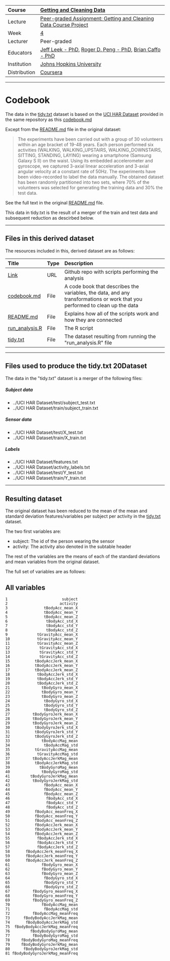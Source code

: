 | Course        | [Getting and Cleaning Data](https://www.coursera.org/learn/data-cleaning/home/welcome) |
| :--- | :--- |
| Lecture       |[Peer-graded Assignment: Getting and Cleaning Data Course Project](https://www.coursera.org/learn/data-cleaning/peer/FIZtT/getting-and-cleaning-data-course-project) |
| Week          | [ 4 ](https://www.coursera.org/learn/data-cleaning/home/week/4) |
| Lecturer      | Peer-graded |
| Educators     | [Jeff Leek - PhD](https://github.com/jtleek),  [Roger D. Peng - PhD](https://github.com/rdpeng),  [Brian Caffo - PhD](https://github.com/bcaffo) |
| Institution   | [Johns Hopkins University](https://www.jhu.edu/) |
| Distribution  | [Coursera](https://www.coursera.org) |

---

# Codebook

The data in the [tidy.txt](https://github.com/bliiir/R/blob/master/Coursera/Getting%20and%20Cleaning%20Data/week_4/assignment/tidy.txt) dataset is based on the [UCI HAR Dataset](https://github.com/bliiir/R/tree/master/Coursera/Getting%20and%20Cleaning%20Data/week_4/assignment/UCI%20HAR%20Dataset) provided in the same repository as this [codebook.md](https://github.com/bliiir/R/blob/master/Coursera/Getting%20and%20Cleaning%20Data/week_4/assignment/codebook.md)

Except from the [README.md](https://github.com/bliiir/R/blob/master/Coursera/Getting%20and%20Cleaning%20Data/week_4/assignment/UCI%20HAR%20Dataset/README.txt) file in the original dataset:


> The experiments have been carried out with a group of 30 volunteers within an age bracket of 19-48 years. Each person performed six activities (WALKING, WALKING_UPSTAIRS, WALKING_DOWNSTAIRS, SITTING, STANDING, LAYING) wearing a smartphone (Samsung Galaxy S II) on the waist. Using its embedded accelerometer and gyroscope, we captured 3-axial linear acceleration and 3-axial angular velocity at a constant rate of 50Hz. The experiments have been video-recorded to label the data manually. The obtained dataset has been randomly partitioned into two sets, where 70% of the volunteers was selected for generating the training data and 30% the test data.

See the full text in the original [README.md](https://github.com/bliiir/R/blob/master/Coursera/Getting%20and%20Cleaning%20Data/week_4/assignment/UCI%20HAR%20Dataset/README.txt) file.

This data in tidy.txt is the result of a merger of the train and test data and subsequent reduction as descirbed below.

---

## Files in this derived dataset

The resources included in this, derived dataset are as follows:

| Title | Type | Description |
| :--- | :--- | :--- |
| [Link](https://github.com/bliiir/R/tree/master/Coursera/Getting%20and%20Cleaning%20Data/week_4/assignment) | URL | Github repo with scripts performing the analysis |
| [codebook.md](https://github.com/bliiir/R/blob/master/Coursera/Getting%20and%20Cleaning%20Data/week_4/assignment/codebook.md) | File | A code book that describes the variables, the data, and any transformations or work that you performed to clean up the data |
| [README.md](https://github.com/bliiir/R/blob/master/Coursera/Getting%20and%20Cleaning%20Data/week_4/assignment/README.md) | File | Explains how all of the scripts work and how they are connected |
| [run_analysis.R](https://github.com/bliiir/R/blob/master/Coursera/Getting%20and%20Cleaning%20Data/week_4/assignment/run_analysis.R) | File | The R script |
| [tidy.txt](https://github.com/bliiir/R/blob/master/Coursera/Getting%20and%20Cleaning%20Data/week_4/assignment/tidy.txt) | File | The dataset resulting from running the "run_analysis.R" file |

---

## Files used to produce the tidy.txt 20Dataset

The data in the "tidy.txt" dataset is a merger of the following files:

##### Subject data
* ../UCI HAR Dataset/test/subject_test.txt
* ../UCI HAR Dataset/train/subject_train.txt

##### Sensor data
* ../UCI HAR Dataset/test/X_test.txt
* ../UCI HAR Dataset/train/X_train.txt

##### Labels
* ../UCI HAR Dataset/features.txt
* ../UCI HAR Dataset/activity_labels.txt
* ../UCI HAR Dataset/test/Y_test.txt
* ../UCI HAR Dataset/train/Y_train.txt

---

## Resulting dataset

The original dataset has been reduced to the mean of the mean and standard deviation features/variables per subject per activity in the [tidy.txt](https://github.com/bliiir/R/blob/master/Coursera/Getting%20and%20Cleaning%20Data/week_4/assignment/tidy.txt) dataset.

The two first variables are:

* subject: The id of the person wearing the sensor
* activity: The activity also denoted in the subtable header

The rest of the variables are the means of each of the standard deviations and mean variables from the original dataset.

The full set of variables are as follows:

## All variables
```
1                        subject
2                       activity
3                tBodyAcc_mean_X
4                tBodyAcc_mean_Y
5                tBodyAcc_mean_Z
6                 tBodyAcc_std_X
7                 tBodyAcc_std_Y
8                 tBodyAcc_std_Z
9             tGravityAcc_mean_X
10            tGravityAcc_mean_Y
11            tGravityAcc_mean_Z
12             tGravityAcc_std_X
13             tGravityAcc_std_Y
14             tGravityAcc_std_Z
15           tBodyAccJerk_mean_X
16           tBodyAccJerk_mean_Y
17           tBodyAccJerk_mean_Z
18            tBodyAccJerk_std_X
19            tBodyAccJerk_std_Y
20            tBodyAccJerk_std_Z
21              tBodyGyro_mean_X
22              tBodyGyro_mean_Y
23              tBodyGyro_mean_Z
24               tBodyGyro_std_X
25               tBodyGyro_std_Y
26               tBodyGyro_std_Z
27          tBodyGyroJerk_mean_X
28          tBodyGyroJerk_mean_Y
29          tBodyGyroJerk_mean_Z
30           tBodyGyroJerk_std_X
31           tBodyGyroJerk_std_Y
32           tBodyGyroJerk_std_Z
33              tBodyAccMag_mean
34               tBodyAccMag_std
35           tGravityAccMag_mean
36            tGravityAccMag_std
37          tBodyAccJerkMag_mean
38           tBodyAccJerkMag_std
39             tBodyGyroMag_mean
40              tBodyGyroMag_std
41         tBodyGyroJerkMag_mean
42          tBodyGyroJerkMag_std
43               fBodyAcc_mean_X
44               fBodyAcc_mean_Y
45               fBodyAcc_mean_Z
46                fBodyAcc_std_X
47                fBodyAcc_std_Y
48                fBodyAcc_std_Z
49           fBodyAcc_meanFreq_X
50           fBodyAcc_meanFreq_Y
51           fBodyAcc_meanFreq_Z
52           fBodyAccJerk_mean_X
53           fBodyAccJerk_mean_Y
54           fBodyAccJerk_mean_Z
55            fBodyAccJerk_std_X
56            fBodyAccJerk_std_Y
57            fBodyAccJerk_std_Z
58       fBodyAccJerk_meanFreq_X
59       fBodyAccJerk_meanFreq_Y
60       fBodyAccJerk_meanFreq_Z
61              fBodyGyro_mean_X
62              fBodyGyro_mean_Y
63              fBodyGyro_mean_Z
64               fBodyGyro_std_X
65               fBodyGyro_std_Y
66               fBodyGyro_std_Z
67          fBodyGyro_meanFreq_X
68          fBodyGyro_meanFreq_Y
69          fBodyGyro_meanFreq_Z
70              fBodyAccMag_mean
71               fBodyAccMag_std
72          fBodyAccMag_meanFreq
73      fBodyBodyAccJerkMag_mean
74       fBodyBodyAccJerkMag_std
75  fBodyBodyAccJerkMag_meanFreq
76         fBodyBodyGyroMag_mean
77          fBodyBodyGyroMag_std
78     fBodyBodyGyroMag_meanFreq
79     fBodyBodyGyroJerkMag_mean
80      fBodyBodyGyroJerkMag_std
81 fBodyBodyGyroJerkMag_meanFreq
```
